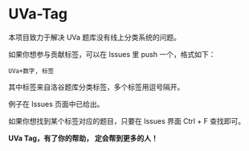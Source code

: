 # UVa-Tag

本项目致力于解决 UVa 题库没有线上分类系统的问题。

如果你想参与贡献标签，可以在 Issues 里 push 一个，格式如下：

`UVa+数字, 标签`

其中标签来自洛谷题库分类标签，多个标签用逗号隔开。

例子在 Issues 页面中已给出。

如果你想找到某个标签对应的题目，只要在 Issues 界面 Ctrl + F 查找即可。

**UVa Tag，有了你的帮助， 定会帮到更多的人！**
